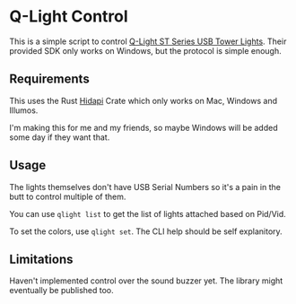 # Q-Light Control

This is a simple script to control [Q-Light ST Series USB Tower Lights](https://www.qlight.com/en/products/?qpcateid=9). Their provided SDK only works on Windows, but the protocol is simple enough.

## Requirements
This uses the Rust [Hidapi](https://docs.rs/hidapi/latest/hidapi/) Crate which only works on Mac, Windows and Illumos.

I'm making this for me and my friends, so maybe Windows will be added some day if they want that.

## Usage
The lights themselves don't have USB Serial Numbers so it's a pain in the butt to control multiple of them.

You can use `qlight list` to get the list of lights attached based on Pid/Vid.

To set the colors, use `qlight set`. The CLI help should be self explanitory.

## Limitations
Haven't implemented control over the sound buzzer yet. The library might eventually be published too.
